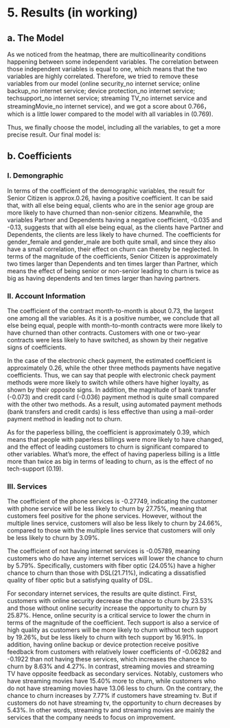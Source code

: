 # 5. Results (in working)
## a. The Model
As we noticed from the heatmap, there are multicollinearity conditions happening between some independent variables. The correlation between those independent variables is equal to one, which means that the two variables are highly correlated. Therefore, we tried to remove these variables from our model (online security_no internet service; online backup_no internet service; device protection_no internet service; techsupport_no internet service; streaming TV_no internet service and streamingMovie_no internet service), and we got a score about 0.766，which is a little lower compared to the model with all variables in (0.769).

Thus, we finally choose the model, including all the variables, to get a more precise result. Our final model is:



## b. Coefficients
### I. Demongraphic 
In terms of the coefficient of the demographic variables, the result for Senior Citizen is approx.0.26, having a positive coefficient. It can be said that, with all else being equal, clients who are in the senior age group are more likely to have churned than non-senior citizens. Meanwhile, the variables Partner and Dependents having a negative coefficient, -0.035 and -0.13, suggests that with all else being equal, as the clients have Partner and Dependents, the clients are less likely to have churned. The coefficients for gender_female and gender_male are both quite small, and since they also have a small correlation, their effect on churn can thereby be neglected. In terms of the magnitude of the coefficients, Senior Citizen is approximately two times larger than Dependents and ten times larger than Partner, which means the effect of being senior or non-senior leading to churn is twice as big as having dependents and ten times larger than having partners.

### II. Account Information 
The coefficient of the contract month-to-month is about 0.73, the largest one among all the variables. As it is a positive number, we conclude that all else being equal, people with month-to-month contracts were more likely to have churned than other contracts.  Customers with one or two-year contracts were less likely to have switched, as shown by their negative signs of coefficients.

In the case of the electronic check payment, the estimated coefficient is approximately 0.26, while the other three methods payments have negative coefficients. Thus, we can say that people with electronic check payment methods were more likely to switch while others have higher loyalty, as shown by their opposite signs. In addition, the magnitude of bank transfer (-0.073) and credit card (-0.036) payment method is quite small compared with the other two methods. As a result, using automated payment methods (bank transfers and credit cards) is less effective than using a mail-order payment method in leading not to churn.

As for the paperless billing, the coefficient is approximately 0.39, which means that people with paperless billings were more likely to have changed, and the effect of leading customers to churn is significant compared to other variables. What’s more, the effect of having paperless billing is a little more than twice as big in terms of leading to churn, as is the effect of no tech-support (0.19). 

### III. Services
The coefficient of the phone services is -0.27749, indicating the customer with phone service will be less likely to churn by 27.75%, meaning that customers feel positive for the phone services.  However, without the multiple lines service, customers will also be less likely to churn by 24.66%, compared to those with the multiple lines service that customers will only be less likely to churn by 3.09%.

The coefficient of not having internet services is -0.05789, meaning customers who do have any internet services will lower the chance to churn by 5.79%. Specifically, customers with fiber optic (24.05%) have a higher chance to churn than those with DSL(21.71%), indicating a dissatisfied quality of fiber optic but a satisfying quality of DSL.

For secondary internet services, the results are quite distinct. First, customers with online security decrease the chance to churn by 23.53% and those without online security increase the opportunity to churn by 25.87%. Hence, online security is a critical service to lower the churn in terms of the magnitude of the coefficient. Tech support is also a service of high quality as customers will be more likely to churn without tech support by 19.26%, but be less likely to churn with tech support by 16.91%. In addition,  having online backup or device protection receive positive feedback from customers with relatively lower coefficients of  -0.06282 and -0.1922 than not having these services, which increases the chance to churn by 8.63% and 4.27%. In contrast, streaming movies and streaming TV have opposite feedback as secondary services. Notably, customers who have streaming movies have 15.40% more to churn, while customers who do not have streaming movies have 13.06 less to churn. On the contrary, the chance to churn increases by 7.77% if customers have streaming tv. But if customers do not have streaming tv, the opportunity to churn decreases by 5.43%. In other words, streaming tv and streaming movies are mainly the services that the company needs to focus on improvement.

